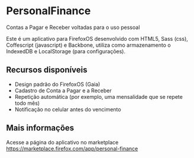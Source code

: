 PersonalFinance
===============

Contas a Pagar e Receber voltadas para o uso pessoal

Este é um aplicativo para FirefoxOS desenvolvido com HTML5, Sass (css), Coffescript (javascript) e Backbone, utiliza como armazenamento o IndexedDB e LocalStorage (para configurações).

## Recursos disponíveis
- Design padrão do FirefoxOS (Gaia)
- Cadastro de Conta a Pagar e a Receber
- Repetição automática (por exemplo, uma mensalidade que se repete todo mês)
- Notificação no celular antes do vencimento

## Mais informações
Acesse a página do aplicativo no marketplace https://marketplace.firefox.com/app/personal-finance
